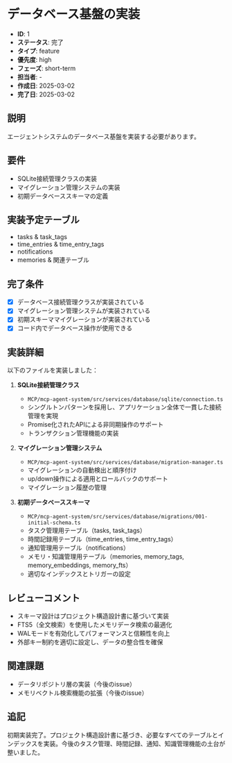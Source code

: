 # データベース基盤の実装

- **ID**: 1
- **ステータス**: 完了
- **タイプ**: feature
- **優先度**: high
- **フェーズ**: short-term
- **担当者**: -
- **作成日**: 2025-03-02
- **完了日**: 2025-03-02

## 説明
エージェントシステムのデータベース基盤を実装する必要があります。

## 要件
- SQLite接続管理クラスの実装
- マイグレーション管理システムの実装
- 初期データベーススキーマの定義

## 実装予定テーブル
- tasks & task_tags
- time_entries & time_entry_tags
- notifications
- memories & 関連テーブル

## 完了条件
- [x] データベース接続管理クラスが実装されている
- [x] マイグレーション管理システムが実装されている
- [x] 初期スキーママイグレーションが実装されている
- [x] コード内でデータベース操作が使用できる

## 実装詳細
以下のファイルを実装しました：

1. **SQLite接続管理クラス**
   - `MCP/mcp-agent-system/src/services/database/sqlite/connection.ts`
   - シングルトンパターンを採用し、アプリケーション全体で一貫した接続管理を実現
   - Promise化されたAPIによる非同期操作のサポート
   - トランザクション管理機能の実装

2. **マイグレーション管理システム**
   - `MCP/mcp-agent-system/src/services/database/migration-manager.ts`
   - マイグレーションの自動検出と順序付け
   - up/down操作による適用とロールバックのサポート
   - マイグレーション履歴の管理

3. **初期データベーススキーマ**
   - `MCP/mcp-agent-system/src/services/database/migrations/001-initial-schema.ts`
   - タスク管理用テーブル（tasks, task_tags）
   - 時間記録用テーブル（time_entries, time_entry_tags）
   - 通知管理用テーブル（notifications）
   - メモリ・知識管理用テーブル（memories, memory_tags, memory_embeddings, memory_fts）
   - 適切なインデックスとトリガーの設定

## レビューコメント
- スキーマ設計はプロジェクト構造設計書に基づいて実装
- FTS5（全文検索）を使用したメモリデータ検索の最適化
- WALモードを有効化してパフォーマンスと信頼性を向上
- 外部キー制約を適切に設定し、データの整合性を確保

## 関連課題
- データリポジトリ層の実装（今後のissue）
- メモリベクトル検索機能の拡張（今後のissue）

## 追記
初期実装完了。プロジェクト構造設計書に基づき、必要なすべてのテーブルとインデックスを実装。今後のタスク管理、時間記録、通知、知識管理機能の土台が整いました。
